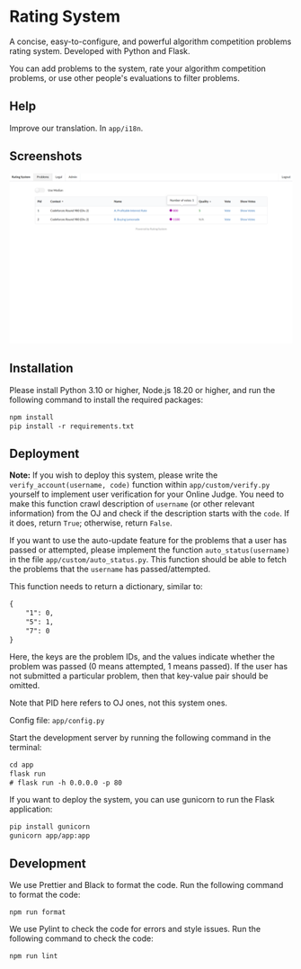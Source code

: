 # Rating System

A concise, easy-to-configure, and powerful algorithm competition problems rating system. Developed with Python and Flask.

You can add problems to the system, rate your algorithm competition problems, or use other people's evaluations to filter problems.

## Help

Improve our translation. In `app/i18n`.

## Screenshots

![](screenshots.png)

## Installation

Please install Python 3.10 or higher, Node.js 18.20 or higher, and run the following command to install the required packages:

```
npm install
pip install -r requirements.txt
```

## Deployment

**Note:** If you wish to deploy this system, please write the `verify_account(username, code)` function within `app/custom/verify.py` yourself to implement user verification for your Online Judge. You need to make this function crawl description of `username` (or other relevant information) from the OJ and check if the description starts with the `code`. If it does, return `True`; otherwise, return `False`.

If you want to use the auto-update feature for the problems that a user has passed or attempted, please implement the function `auto_status(username)` in the file `app/custom/auto_status.py`. This function should be able to fetch the problems that the `username` has passed/attempted.

This function needs to return a dictionary, similar to:

```
{
    "1": 0,
    "5": 1,
    "7": 0
}
```

Here, the keys are the problem IDs, and the values indicate whether the problem was passed (0 means attempted, 1 means passed). If the user has not submitted a particular problem, then that key-value pair should be omitted.

Note that PID here refers to OJ ones, not this system ones.

Config file: `app/config.py`

Start the development server by running the following command in the terminal:

```
cd app
flask run
# flask run -h 0.0.0.0 -p 80
```

If you want to deploy the system, you can use gunicorn to run the Flask application:

```
pip install gunicorn
gunicorn app/app:app
```

## Development

We use Prettier and Black to format the code. Run the following command to format the code:

```
npm run format
```

We use Pylint to check the code for errors and style issues. Run the following command to check the code:

```
npm run lint
```
